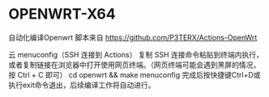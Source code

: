# OPENWRT-X64 #
自动化编译Openwrt
脚本来自 https://github.com/P3TERX/Actions-OpenWrt

云 menuconfig（SSH 连接到 Actions）
复制 SSH 连接命令粘贴到终端内执行，或者复制链接在浏览器中打开使用网页终端。（网页终端可能会遇到黑屏的情况，按 Ctrl + C 即可）
cd openwrt && make menuconfig
完成后按快捷键Ctrl+D或执行exit命令退出，后续编译工作将自动进行。

